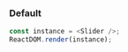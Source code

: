 ### Default

<!--start-code-->

```js
const instance = <Slider />;
ReactDOM.render(instance);
```

<!--end-code-->
